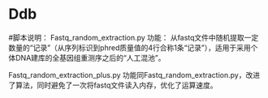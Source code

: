 ﻿# Ddb

#脚本说明：
Fastq_random_extraction.py
功能：
从fastq文件中随机提取一定数量的“记录”（从序列标识到phred质量值的4行合称1条“记录”），适用于采用个体DNA建库的全基因组重测序之后的“人工混池”。

Fastq_random_extraction_plus.py
功能同Fastq_random_extraction.py，改进了算法，同时避免了一次将fastq文件读入内存，优化了运算速度。